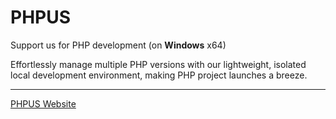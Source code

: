 # PHPUS
Support us for PHP development (on **Windows** x64)

Effortlessly manage multiple PHP versions with our lightweight, isolated local development environment, making PHP project launches a breeze.

---
[PHPUS Website](https://phpus.blacktea1105.cc/)
